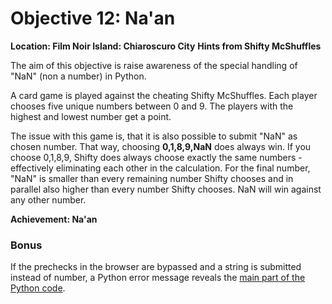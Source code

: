 # Objective 12: Na'an
**Location: Film Noir Island: Chiaroscuro City**
**Hints from Shifty McShuffles**

The aim of this objective is raise awareness of the special handling of "NaN" (non a number) in Python.

A card game is played against the cheating Shifty McShuffles.
Each player chooses five unique numbers between 0 and 9.
The players with the highest and lowest number get a point.

The issue with this game is, that it is also possible to submit "NaN" as chosen number. That way, choosing **0,1,8,9,NaN** does always win.
If you choose 0,1,8,9, Shifty does always choose exactly the same numbers - effectively eliminating each other in the calculation.
For the final number, "NaN" is smaller than every remaining number Shifty chooses and in parallel also higher than every number Shifty chooses. NaN will win against any other number.

**Achievement: Na'an**

### Bonus

If the prechecks in the browser are bypassed and a string is submitted instead of number, a Python error message reveals the [main part of the Python code](https://github.com/joergschwarzwaelder/hhc2023/blob/main/Objective-12/python-error.txt).
<!--stackedit_data:
eyJoaXN0b3J5IjpbLTQ5NjA3MjQ2NiwtNDM4MTk0MTMzLC0xNj
Y4NzkxNzIyLDEzNzA4OTM3OTAsMTkzNzA2MTE2OCwtMjAxMDE5
MjYzXX0=
-->